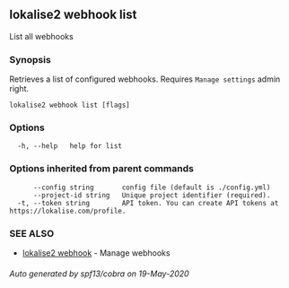 ## lokalise2 webhook list

List all webhooks

### Synopsis

Retrieves a list of configured webhooks. Requires `Manage settings` admin right.

```
lokalise2 webhook list [flags]
```

### Options

```
  -h, --help   help for list
```

### Options inherited from parent commands

```
      --config string       config file (default is ./config.yml)
      --project-id string   Unique project identifier (required).
  -t, --token string        API token. You can create API tokens at https://lokalise.com/profile.
```

### SEE ALSO

* [lokalise2 webhook](lokalise2_webhook.md)	 - Manage webhooks

###### Auto generated by spf13/cobra on 19-May-2020
